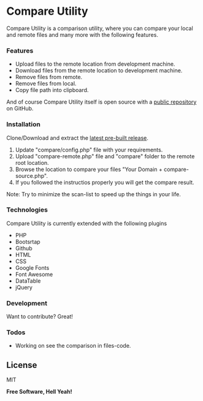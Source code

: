 # Compare Utility
Compare Utility is a comparison utility, where you can compare your local and remote files and many more with the following features.

### Features
  - Upload files to the remote location from development machine.
  - Download files from the remote location to development machine.
  - Remove files from remote.
  - Remove files from local.
  - Copy file path into clipboard.

And of course Compare Utility itself is open source with a [public repository][dill]
 on GitHub.

### Installation

Clone/Download and extract the [latest pre-built release](https://github.com/zarpio/compare/releases).

1) Update "compare/config.php" file with your requirements.
2) Upload "compare-remote.php" file and "compare" folder to the remote root location.
3) Browse the location to compare your files "Your Domain + compare-source.php".
4) If you followed the instructios properly you will get the compare result.

Note: Try to minimize the scan-list to speed up the things in your life.

### Technologies
Compare Utility is currently extended with the following plugins
* PHP
* Bootsrtap
* Github
* HTML
* CSS
* Google Fonts
* Font Awesome
* DataTable
* jQuery

### Development
Want to contribute? Great!

### Todos
 - Working on see the comparison in files-code.


License
----

MIT


**Free Software, Hell Yeah!**

[dill]: <https://github.com/zarpio/compare>
[git-repo-url]: <https://github.com/joemccann/dillinger.git>
